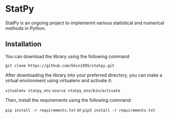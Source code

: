# StatPy

StatPy is an ongoing project to implemennt various statistical and numerical methods in Python.

## Installation

You can download the library using the following command

`git clone https://github.com/kkin1995/statpy.git`

After downloading the library into your preferred directory, you can make a virtual environment using virtualenv and activate it:

`vitualenv statpy_env`
`source statpy_env/bin/activate`

Then, install the requirements using the following command:

`pip install -r requirements.txt` or
`pip3 install -r requirements.txt`